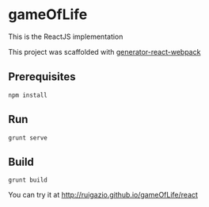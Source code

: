 # gameOfLife
This is the ReactJS implementation

This project was scaffolded with [generator-react-webpack](https://github.com/newtriks/generator-react-webpack)

## Prerequisites

```
npm install
```

## Run

```
grunt serve
```

## Build
```
grunt build
```

You can try it at http://ruigazio.github.io/gameOfLife/react
